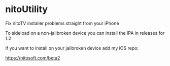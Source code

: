 # nitoUtility
Fix nitoTV installer problems straight from your iPhone

To sideload on a non-jailbroken device you can install the IPA in releases for 1.2

If you want to install on your jailbroken device add my iOS repo:

https://nitosoft.com/beta2


